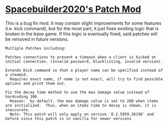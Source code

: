 ﻿# [Spacebuilder2020's Patch Mod](https://steamcommunity.com/sharedfiles/filedetails/?id=3552686002)
This is a bug fix mod.  It may contain slight improvements for some features (i.e. kick command), 
 but for the most part, it just fixes existing logic that is broken in the base game.
 If this logic is eventually fixed, said patches will be removed in future versions.

    Multiple Patches including:

    Patches connections to prevent a timeout when a client is kicked at initial connection. (Invalid password, blacklisting, invalid version).
    
    Extends Kick command so that a player name can be specified instead of a steamid.
      Requires exact name, if name is not exact, will try to find possible options and print them out.

    Fix the decay time method to use the max damage value instead of hardcoding 100.
      Reason:  by default, the max damage value is set to 200 when items are initialized.  Thus, when an items time to decay is shown, it is inaccurate.
      Note: This patch will only apply on version `0.2.5959.26190` and before since this patch is in vanilla for newer versions